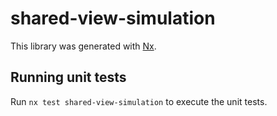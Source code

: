 # shared-view-simulation

This library was generated with [Nx](https://nx.dev).

## Running unit tests

Run `nx test shared-view-simulation` to execute the unit tests.
